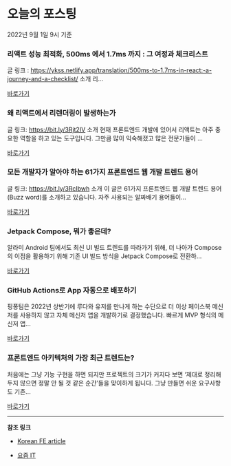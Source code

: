 # 오늘의 포스팅 
2022년 9월 1일 9시 기준 

###  리액트 성능 최적화, 500ms 에서 1.7ms 까지 : 그 여정과 체크리스트 

 글 링크 : https://ykss.netlify.app/translation/500ms-to-1.7ms-in-react:-a-journey-and-a-checklist/ 소개 리... 

 [바로가기](https://kofearticle.substack.com/p/korean-fe-article-500ms-17ms) 

###  왜 리액트에서 리렌더링이 발생하는가 

 글 링크: https://bit.ly/3Rjt2IV 소개 현재 프론트엔드 개발에 있어서 리액트는 아주 중요한 역할을 하고 있는 도구입니다. 그만큼 많이 익숙해졌고 많은 전문가들이 ... 

 [바로가기](https://kofearticle.substack.com/p/korean-fe-article--ef8) 

###  모든 개발자가 알아야 하는 61가지 프론트엔드 웹 개발 트렌드 용어 

 글 링크: https://bit.ly/3RcIbwh 소개 이 글은 61가지 프론트엔드 웹 개발 트렌드 용어(Buzz word)를 소개하고 있습니다. 자주 사용되는 알짜배기 용어들이... 

 [바로가기](https://kofearticle.substack.com/p/korean-fe-article-61-) 

### Jetpack Compose, 뭐가 좋은데? 

 알라미 Android 팀에서도 최신 UI 빌드 트렌드를 따라가기 위해, 더 나아가 Compose의 이점을 활용하기 위해 기존 UI 빌드 방식을 Jetpack Compose로 전환하... 

 [바로가기](https://yozm.wishket.com/magazine/detail/1670/) 

### GitHub Actions로 App 자동으로 배포하기 

 핑퐁팀은 2022년 상반기에 루다와 유저를 만나게 하는 수단으로 더 이상 페이스북 메신저를 사용하지 않고 자체 메신저 앱을 개발하기로 결정했습니다. 빠르게 MVP 형식의 메신저 앱... 

 [바로가기](https://yozm.wishket.com/magazine/detail/1666/) 

### 프론트엔드 아키텍처의 가장 최근 트렌드는? 

 처음에는 그냥 기능 구현을 하면 되지만 프로젝트의 크기가 커지다 보면 ‘제대로 정리해두지 않으면 정말 안 될 것 같은 순간’들을 맞이하게 됩니다. 그냥 만들면 쉬운 요구사항도 기존... 

 [바로가기](https://yozm.wishket.com/magazine/detail/1663/) 

---

**참조 링크**

- [Korean FE article](https://kofearticle.substack.com) 

- [요즘 IT](https://yozm.wishket.com/magazine) 

